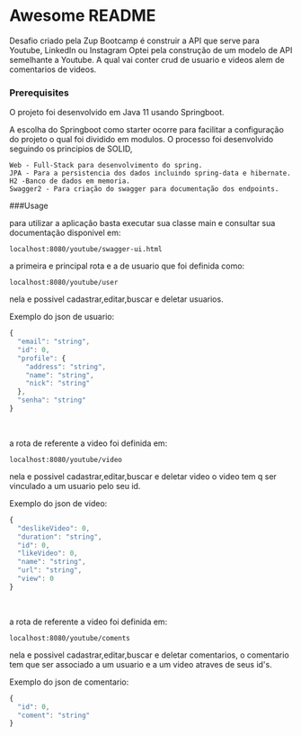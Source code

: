 # Awesome README 
Desafio criado pela Zup Bootcamp é construir a API que serve para Youtube, LinkedIn ou Instagram 
Optei pela construção de um modelo de API semelhante a Youtube. A qual vai conter crud de usuario e videos alem de comentarios de videos.

### Prerequisites

O projeto foi desenvolvido em Java 11 usando Springboot.

A escolha do Springboot como starter ocorre para facilitar a configuração do projeto o qual foi dividido em modulos. 
O processo foi desenvolvido seguindo os principios de SOLID, 


```
Web - Full-Stack para desenvolvimento do spring.
JPA - Para a persistencia dos dados incluindo spring-data e hibernate.
H2 -Banco de dados em memoria.
Swagger2 - Para criação do swagger para documentação dos endpoints.
```

###Usage

para utilizar a aplicação basta executar sua classe main e consultar sua documentação disponivel em:

```
localhost:8080/youtube/swagger-ui.html
```

a primeira e principal rota e a de usuario que foi definida como:

```
localhost:8080/youtube/user
```
nela e possivel cadastrar,editar,buscar e deletar usuarios.

Exemplo do json de usuario:

```javascript
{
  "email": "string",
  "id": 0,
  "profile": {
    "address": "string",
    "name": "string",
    "nick": "string"
  },
  "senha": "string"
}
```
<br>

a rota de referente a video foi definida em:

```
localhost:8080/youtube/video
```
nela e possivel cadastrar,editar,buscar e deletar video o video tem q ser vinculado a um usuario pelo seu id.

Exemplo do json de video:

```javascript
{
  "deslikeVideo": 0,
  "duration": "string",
  "id": 0,
  "likeVideo": 0,
  "name": "string",
  "url": "string",
  "view": 0
}
```
<br>

a rota de referente a video foi definida em:

```
localhost:8080/youtube/coments
```
nela e possivel cadastrar,editar,buscar e deletar comentarios, o comentario tem que ser associado a um usuario e a um video atraves de seus id's.

Exemplo do json de comentario:

```javascript
{
  "id": 0,
  "coment": "string"
}
```
<br>
